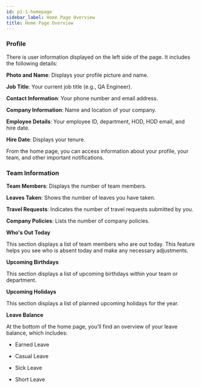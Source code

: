 ```yaml
---
id: p1-1-homepage
sidebar_label: Home Page Overview
title: Home Page Overview
---
```


### Profile

There is user information displayed on the left side of the page.
It includes the following details: 

**Photo and Name**: Displays your profile picture and name. 

**Job Title**: Your current job title (e.g., QA Engineer). 

**Contact Information**: Your phone number and email address. 

**Company Information**: Name and location of your company. 

**Employee Details**: Your employee ID, department, HOD, HOD email, and hire date. 

**Hire Date**: Displays your tenure. 

From the home page, you can access information about your profile, your team, and other important notifications. 

### Team Information 

**Team Members**: Displays the number of team members. 

**Leaves Taken**: Shows the number of leaves you have taken. 

**Travel Requests**: Indicates the number of travel requests submitted by you. 

**Company Policies**: Lists the number of company policies. 

**Who's Out Today** 

This section displays a list of team members who are out today. This feature helps you see who is absent today and make any necessary adjustments. 

**Upcoming Birthdays** 

This section displays a list of upcoming birthdays within your team or department. 

**Upcoming Holidays** 

This section displays a list of planned upcoming holidays for the year. 

**Leave Balance** 

At the bottom of the home page, you’ll find an overview of your leave balance, which includes: 

- Earned Leave 

- Casual Leave 

- Sick Leave 

- Short Leave 

 